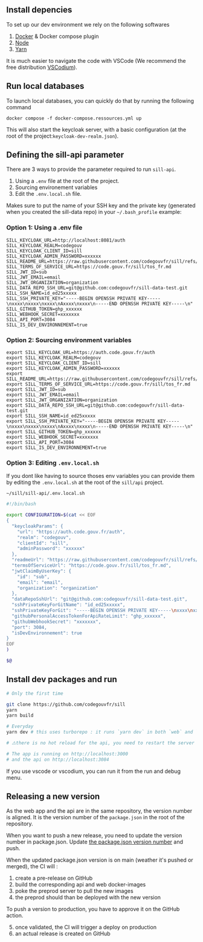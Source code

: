 ## Install depencies

To set up our dev environment we rely on the following softwares

1. [Docker](https://docs.docker.com/engine/install/) & Docker compose plugin 
2. [Node](https://nodejs.org/en/download/package-manager/current)
3. [Yarn](https://classic.yarnpkg.com/en/docs/install#debian-stable)

It is much easier to navigate the code with VSCode (We recommend the free distribution [VSCodium](https://code.gouv.fr/sill/software?name=VSCodium)).

## Run local databases

To launch local databases, you can quickly do that by running the following command

`docker compose -f docker-compose.ressources.yml up`

This will also start the keycloak server, with a basic configuration (at the root of the project:`keycloak-dev-realm.json`).

## Defining the sill-api parameter

There are 3 ways to provide the parameter required to run `sill-api`.  
1. Using a `.env` file at the root of the project.
2. Sourcing environement variables
3. Edit the `.env.local.sh` file.

Makes sure to put the name of your SSH key and the private key (generated when you created the sill-data repo) in your `~/.bash_profile` example:

### Option 1: Using a .env file
```
SILL_KEYCLOAK_URL=http://localhost:8081/auth
SILL_KEYCLOAK_REALM=codegouv
SILL_KEYCLOAK_CLIENT_ID=sill
SILL_KEYCLOAK_ADMIN_PASSWORD=xxxxxx
SILL_README_URL=https://raw.githubusercontent.com/codegouvfr/sill/refs/heads/main/docs/sill.md
SILL_TERMS_OF_SERVICE_URL=https://code.gouv.fr/sill/tos_fr.md
SILL_JWT_ID=sub
SILL_JWT_EMAIL=email
SILL_JWT_ORGANIZATION=organization
SILL_DATA_REPO_SSH_URL=git@github.com:codegouvfr/sill-data-test.git
SILL_SSH_NAME=id_ed25xxxxx
SILL_SSH_PRIVATE_KEY="-----BEGIN OPENSSH PRIVATE KEY-----\nxxxx\nxxxx\nxxxx\nAxxxx\nxxxx\n-----END OPENSSH PRIVATE KEY-----\n"
SILL_GITHUB_TOKEN=ghp_xxxxxx
SILL_WEBHOOK_SECRET=xxxxxxx
SILL_API_PORT=3084
SILL_IS_DEV_ENVIRONNEMENT=true
```


### Option 2: Sourcing environment variables
```
export SILL_KEYCLOAK_URL=https://auth.code.gouv.fr/auth
export SILL_KEYCLOAK_REALM=codegouv
export SILL_KEYCLOAK_CLIENT_ID=sill
export SILL_KEYCLOAK_ADMIN_PASSWORD=xxxxxx
export SILL_README_URL=https://raw.githubusercontent.com/codegouvfr/sill/refs/heads/main/docs/sill.md
export SILL_TERMS_OF_SERVICE_URL=https://code.gouv.fr/sill/tos_fr.md
export SILL_JWT_ID=sub
export SILL_JWT_EMAIL=email
export SILL_JWT_ORGANIZATION=organization
export SILL_DATA_REPO_SSH_URL=git@github.com:codegouvfr/sill-data-test.git
export SILL_SSH_NAME=id_ed25xxxxx
export SILL_SSH_PRIVATE_KEY="-----BEGIN OPENSSH PRIVATE KEY-----\nxxxx\nxxxx\nxxxx\nAxxxx\nxxxx\n-----END OPENSSH PRIVATE KEY-----\n"
export SILL_GITHUB_TOKEN=ghp_xxxxxx
export SILL_WEBHOOK_SECRET=xxxxxxx
export SILL_API_PORT=3084
export SILL_IS_DEV_ENVIRONNEMENT=true
```

### Option 3: Editing `.env.local.sh`

If you dont like having to source thoses env variables you can provide them
by editing the `.env.local.sh` at the root of the `sill/api` project.  
 

`~/sill/sill-api/.env.local.sh`
```sh
#!/bin/bash

export CONFIGURATION=$(cat << EOF
{
  "keycloakParams": {
    "url": "https://auth.code.gouv.fr/auth",
    "realm": "codegouv",
    "clientId": "sill",
    "adminPassword": "xxxxxx"
  },
  "readmeUrl": "https://raw.githubusercontent.com/codegouvfr/sill/refs/heads/main/docs/sill.md",
  "termsOfServiceUrl": "https://code.gouv.fr/sill/tos_fr.md",
  "jwtClaimByUserKey": {
    "id": "sub",
    "email": "email",
    "organization": "organization"
  },
  "dataRepoSshUrl": "git@github.com:codegouvfr/sill-data-test.git",
  "sshPrivateKeyForGitName": "id_ed25xxxxx",
  "sshPrivateKeyForGit": "-----BEGIN OPENSSH PRIVATE KEY-----\nxxxx\nxxxx\nxxxx\nAxxxx\nxxxx\n-----END OPENSSH PRIVATE KEY-----\n",
  "githubPersonalAccessTokenForApiRateLimit": "ghp_xxxxxx",
  "githubWebhookSecret": "xxxxxxx",
  "port": 3084,
  "isDevEnvironnement": true
}
EOF
) 

$@
```

## Install dev packages and run
```bash
# Only the first time

git clone https://github.com/codegouvfr/sill
yarn
yarn build

# Everyday
yarn dev # this uses turborepo : it runs `yarn dev` in both `web` and `api` packages

# ⚠️there is no hot reload for the api, you need to restart the server manually ⚠️

# The app is running on http://localhost:3000
# and the api on http://localhost:3084
```

If you use vscode or vscodium, you can run it from the run and debug menu.

## Releasing a new version

As the web app and the api are in the same repository, the version number is aligned. It is the version number of the `package.json` in the root of the repository.

When you want to push a new release, you need to update the version number in package.json. Update [the package.json version number](https://github.com/codegouvfr/sill/blob/7290a32809e0ca4964e6d0eccfc6af037d7c6771/package.json#L3) and push.

When the updated package.json version is on main (weather it's pushed or merged), the CI will :
1. create a pre-release on GitHub
2. build the corresponding api and web docker-images
3. poke the preprod server to pull the new images
4. the preprod should than be deployed with the new version

To push a version to production, you have to approve it on the GitHub action.

5. once validated, the CI will trigger a deploy on production
6. an actual release is created on GitHub

